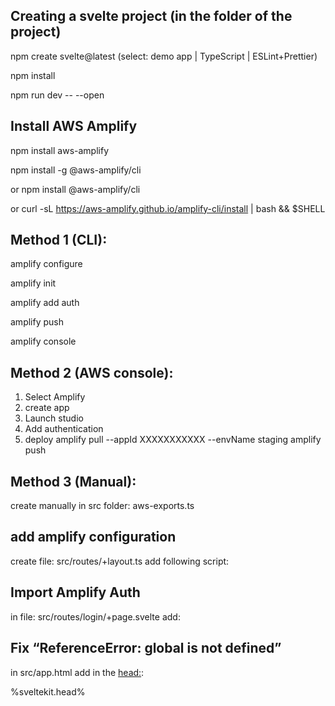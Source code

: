 ## Creating a svelte project (in the folder of the project)
npm create svelte@latest (select: demo app | TypeScript | ESLint+Prettier)

npm install

npm run dev -- --open

## Install AWS Amplify 
npm install aws-amplify

npm install -g @aws-amplify/cli   

  or  npm install @aws-amplify/cli 

  or  curl -sL https://aws-amplify.github.io/amplify-cli/install | bash && $SHELL


## Method 1 (CLI):  
amplify configure

amplify init

amplify add auth

amplify push

amplify console

## Method 2 (AWS console):  
1. Select Amplify 
2. create app 
3. Launch studio
4.  Add authentication 
5. deploy 
amplify pull --appId XXXXXXXXXXX --envName staging
amplify push

## Method 3 (Manual): 
create manually in src folder: aws-exports.ts

## add amplify configuration
create file: src/routes/+layout.ts
add following script:  
<script>
 import { Amplify } from 'aws-amplify';
 import awsmobile from '../aws-exports';
 Amplify.configure(awsmobile);
</script>


## Import Amplify Auth 
in file:  src/routes/login/+page.svelte
add:

<script>
import { Auth } from 'aws-amplify';
</script>


## Fix “ReferenceError: global is not defined”
in src/app.html add in the <head:>: 
 <script>
    if (global === undefined) {
      var global = window;
    }
  </script>
  %sveltekit.head%